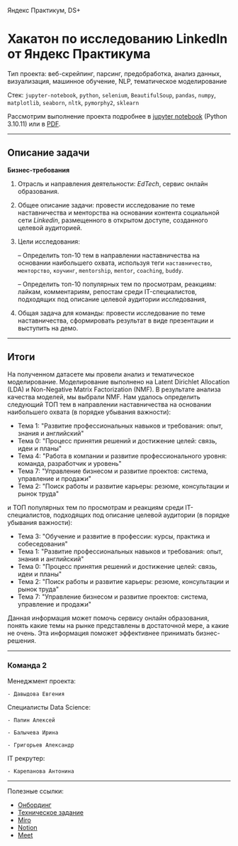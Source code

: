 Яндекс Практикум, DS+

# Хакатон по исследованию LinkedIn от Яндекс Практикума

Тип проекта: веб-скрейпинг, парсинг, предобработка, анализ данных, визуализация, машинное обучение, NLP, тематическое моделирование

Стек: `jupyter-notebook`, `python`, `selenium`, `BeautifulSoup`, `pandas`, `numpy`, `matplotlib`, `seaborn`, `nltk`, `pymorphy2`, `sklearn`

Рассмотрим выполнение проекта подробнее в [jupyter notebook](https://github.com/krasnoturinsk/linkedin_hackathon/blob/main/src/linkedin_mentoring.ipynb) (Python  3.10.11) или в [PDF](https://github.com/krasnoturinsk/linkedin_hackathon/blob/main/linkedin_mentoring.pdf).

---

## Описание задачи

**Бизнес-требования**

1. Отрасль и направления деятельности: _EdTech_, сервис онлайн образования.

2. Общее описание задачи: провести исследование по теме наставничества и менторства на основании контента социальной сети _Linkedin_, размещенного в открытом доступе, созданного целевой аудиторией.

3. Цели исследования:

	– Определить топ-10 тем в направлении наставничества на основании наибольшего охвата, используя теги `наставничество`, `менторство`, `коучинг`, `mentorship`, `mentor`, `coaching`, `buddy`.

	– Определить топ-10 популярных тем по просмотрам, реакциям: лайкам, комментариям, репостам среди IT-специалистов, подходящих под описание целевой аудитории исследования,

4. Общая задача для команды: провести исследование по теме наставничества, сформировать результат в виде презентации и выступить на демо.

---

## Итоги

На полученном датасете мы провели анализ и тематическое моделирование. Моделирование выполнено на Latent Dirichlet Allocation (LDA) и Non-Negative Matrix Factorization (NMF). В результате анализа качества моделей, мы выбрали NMF. Нам удалось определить следующий ТОП тем в направлении наставничества на основании наибольшего охвата (в порядке убывания важности):

- Тема 1: "Развитие профессиональных навыков и требования: опыт, знания и английский"
- Тема 0: "Процесс принятия решений и достижение целей: связь, идеи и планы"
- Тема 4: "Работа в компании и развитие профессионального уровня: команда, разработчик и
уровень"
- Тема 7: "Управление бизнесом и развитие проектов: система, управление и продажи"
- Тема 2: "Поиск работы и развитие карьеры: резюме, консультации и рынок труда"

и ТОП популярных тем по просмотрам и реакциям среди IT-специалистов, подходящих под описание целевой аудитории (в порядке убывания важности):

- Тема 3: "Обучение и развитие в профессии: курсы, практика и собеседования"
- Тема 1: "Развитие профессиональных навыков и требования: опыт, знания и английский"
- Тема 0: "Процесс принятия решений и достижение целей: связь, идеи и планы"
- Тема 2: "Поиск работы и развитие карьеры: резюме, консультации и рынок труда"
- Тема 7: "Управление бизнесом и развитие проектов: система, управление и продажи"

Данная информация может помочь сервису онлайн образования, понять какие темы на рынке представлены в достаточной мере, а какие не очень. Эта информация поможет эффективнее принимать бизнес-решения.

---

### Команда 2

Менеджмент проекта:

	- Давыдова Евгения

Специалисты Data Science:

	- Папин Алексей

	- Балычева Ирина

	- Григорьев Александр

IT рекрутер:

	- Карепанова Антонина

---

Полезные ссылки:
- [Онбординг](https://prairie-parade-285.notion.site/f7191f19dd274dce8fc779d0a6c694d7)
- [Техническое задание](https://disk.yandex.ru/i/v1DkojBTIBFN8A)
- [Miro](https://miro.com/app/board/uXjVM8HRZOU=/)
- [Notion](https://www.notion.so/Linkedin-f2e0a6168376473b8a71dfbd21629976?pvs=4)
- [Meet](https://meet.google.com/xch-zodw-xaa)
